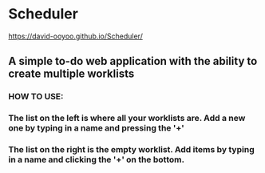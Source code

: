 # Scheduler
https://david-ooyoo.github.io/Scheduler/

## A simple to-do web application with the ability to create multiple worklists
### HOW TO USE:
### The list on the left is where all your worklists are. Add a new one by typing in a name and pressing the '+'
### The list on the right is the empty worklist. Add items by typing in a name and clicking the '+' on the bottom.
